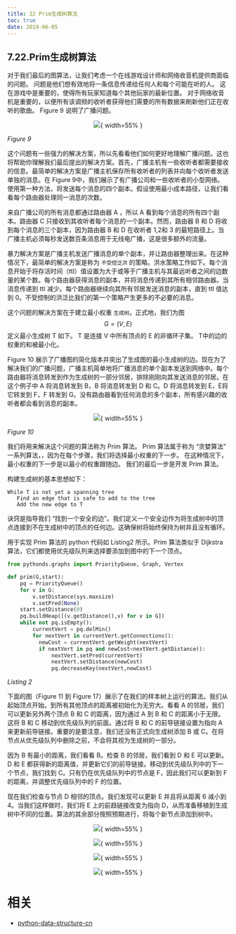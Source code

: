 ```yaml
---
title: 22 Prim生成树算法
toc: true
date: 2019-06-05
---
```

## 7.22.Prim生成树算法

对于我们最后的图算法，让我们考虑一个在线游戏设计师和网络收音机提供商面临的问题。 问题是他们想有效地将一条信息传递给任何人和每个可能在听的人。 这在游戏中是重要的，使得所有玩家知道每个其他玩家的最新位置。 对于网络收音机是重要的，以便所有该调频的收听者获得他们需要的所有数据来刷新他们正在收听的歌曲。 Figure 9 说明了广播问题。

<center>

![](http://images.iterate.site/blog/image/20190702/bgLjn1v12bxw.png?imageslim){ width=55% }

</center>

*Figure 9*

这个问题有一些强力的解决方案，所以先看看他们如何更好地理解广播问题。这也将帮助你理解我们最后提出的解决方案。首先，广播主机有一些收听者都需要接收的信息。最简单的解决方案是广播主机保存所有收听者的列表并向每个收听者发送单独的消息。在 Figure 9中，我们展示了有广播公司和一些收听者的小型网络。使用第一种方法，将发送每个消息的四个副本。假设使用最小成本路径，让我们看看每个路由器处理同一消息的次数。

来自广播公司的所有消息都通过路由器 A ，所以 A 看到每个消息的所有四个副本。路由器 C 只接收到其收听者每个消息的一个副本。然而，路由器 B 和 D 将收到每个消息的三个副本，因为路由器 B 和 D 在收听者 1,2和 3 的最短路径上。当广播主机必须每秒发送数百条消息用于无线电广播，这是很多额外的流量。

暴力解决方案是广播主机发送广播消息的单个副本，并让路由器整理出来。在这种情况下，最简单的解决方案是称为 `不受控泛洪` 的策略。洪水策略工作如下。每个消息开始于将存活时间（ttl）值设置为大于或等于广播主机与其最远听者之间的边数量的某个数。每个路由器获得消息的副本，并将消息传递到其所有相邻路由器。当消息传递到 ttl 减少。每个路由器继续向其所有邻居发送消息的副本，直到 ttl 值达到 0。不受控制的洪泛比我们的第一个策略产生更多的不必要的消息。

这个问题的解决方案在于建立最小权重 `生成树`。正式地，我们为图 $$G=(V,E)$$ 定义最小生成树 T 如下。 T 是连接 V 中所有顶点的 E 的非循环子集。 T中的边的权重的和被最小化。

Figure 10 展示了广播图的简化版本并突出了生成图的最小生成树的边。现在为了解决我们的广播问题，广播主机简单地将广播消息的单个副本发送到网络中。每个路由器将消息转发到作为生成树的一部分邻居，排除刚刚向其发送消息的邻居。在这个例子中 A 将消息转发到 B，B 将消息转发到 D 和 C。D 将消息转发到 E，E将它转发到 F，F 转发到 G。没有路由器看到任何消息的多个副本，所有感兴趣的收听者都会看到消息的副本。

<center>

![](http://images.iterate.site/blog/image/20190702/xUeI4FHQ7uK9.png?imageslim){ width=55% }

</center>

*Figure 10*

我们将用来解决这个问题的算法称为 Prim 算法。 Prim 算法属于称为 “贪婪算法” 一系列算法，，因为在每个步骤，我们将选择最小权重的下一步。 在这种情况下，最小权重的下一步是以最小的权重跟随边。 我们的最后一步是开发 Prim 算法。

构建生成树的基本思想如下：

```
While T is not yet a spanning tree
   Find an edge that is safe to add to the tree
   Add the new edge to T
```

诀窍是指导我们 “找到一个安全的边”。我们定义一个安全边作为将生成树中的顶点连接到不在生成树中的顶点的任何边。这确保树将始终保持为树并且没有循环。

用于实现 Prim 算法的 python 代码如 Listing2 所示。Prim 算法类似于 Dijkstra 算法，它们都使用优先级队列来选择要添加到图中的下一个顶点。

```python
from pythonds.graphs import PriorityQueue, Graph, Vertex

def prim(G,start):
    pq = PriorityQueue()
    for v in G:
        v.setDistance(sys.maxsize)
        v.setPred(None)
    start.setDistance(0)
    pq.buildHeap([(v.getDistance(),v) for v in G])
    while not pq.isEmpty():
        currentVert = pq.delMin()
        for nextVert in currentVert.getConnections():
          newCost = currentVert.getWeight(nextVert)
          if nextVert in pq and newCost<nextVert.getDistance():
              nextVert.setPred(currentVert)
              nextVert.setDistance(newCost)
              pq.decreaseKey(nextVert,newCost)
```

*Listing 2*

下面的图（Figure 11 到 Figure 17）展示了在我们的样本树上运行的算法。我们从起始顶点开始。到所有其他顶点的距离被初始化为无穷大。看看 A 的邻居，我们可以更新另外两个顶点 B 和 C 的距离，因为通过 A 到 B 和 C 的距离小于无限。这将 B 和 C 移动到优先级队列的前面。通过将 B 和 C 的前导链接设置为指向 A 来更新前导链接。重要的是要注意，我们还没有正式向生成树添加 B 或 C。在将节点从优先级队列中删除之前，不会将其视为生成树的一部分。

因为 B 有最小的距离，我们看看 B。检查 B 的邻居，我们看到 D 和 E 可以更新。D 和 E 都获得新的距离值，并更新它们的前导链接。移动到优先级队列中的下一个节点，我们找到 C。只有仍在优先级队列中的节点是 F，因此我们可以更新到 F 的距离，并调整优先级队列中的 F 的位置。

现在我们检查与节点 D 相邻的顶点。我们发现可以更新 E 并​​且将从距离 6 减小到 4。当我们这样做时，我们将 E 上的前趋链接改变为指向 D，从而准备移植到生成树中不同的位置。算法的其余部分按照预期进行，将每个新节点添加到树中。

<center>

![](http://images.iterate.site/blog/image/20190702/QnnELhgkqcQz.png?imageslim){ width=55% }

</center>

<center>

![](http://images.iterate.site/blog/image/20190702/NUH4AxntF6oD.png?imageslim){ width=55% }

</center>

<center>

![](http://images.iterate.site/blog/image/20190702/Y4ijhfSUUC6t.png?imageslim){ width=55% }

</center>

<center>

![](http://images.iterate.site/blog/image/20190702/OzxXJDJsalVy.png?imageslim){ width=55% }

</center>




# 相关

- [python-data-structure-cn](https://github.com/facert/python-data-structure-cn)
